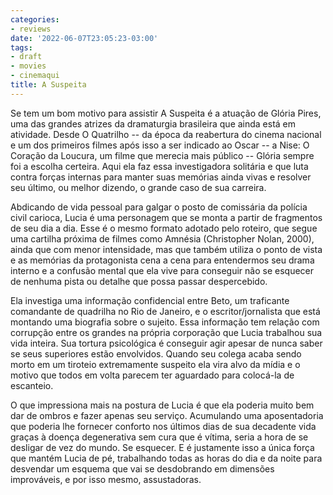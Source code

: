 ```yaml
---
categories:
- reviews
date: '2022-06-07T23:05:23-03:00'
tags:
- draft
- movies
- cinemaqui
title: A Suspeita
---
```


Se tem um bom motivo para assistir A Suspeita é a atuação de Glória Pires, uma das grandes atrizes da dramaturgia brasileira que ainda está em atividade. Desde O Quatrilho -- da época da reabertura do cinema nacional e um dos primeiros filmes após isso a ser indicado ao Oscar -- a Nise: O Coração da Loucura, um filme que merecia mais público -- Glória sempre foi a escolha certeira. Aqui ela faz essa investigadora solitária e que luta contra forças internas para manter suas memórias ainda vivas e resolver seu último, ou melhor dizendo, o grande caso de sua carreira.

Abdicando de vida pessoal para galgar o posto de comissária da polícia civil carioca, Lucia é uma personagem que se monta a partir de fragmentos de seu dia a dia. Esse é o mesmo formato adotado pelo roteiro, que segue uma cartilha próxima de filmes como Amnésia (Christopher Nolan, 2000), ainda que com menor intensidade, mas que também utiliza o ponto de vista e as memórias da protagonista cena a cena para entendermos seu drama interno e a confusão mental que ela vive para conseguir não se esquecer de nenhuma pista ou detalhe que possa passar despercebido.

Ela investiga uma informação confidencial entre Beto, um traficante comandante de quadrilha no Rio de Janeiro, e o escritor/jornalista que está montando uma biografia sobre o sujeito. Essa informação tem relação com corrupção entre os grandes na própria corporação que Lucia trabalhou sua vida inteira. Sua tortura psicológica é conseguir agir apesar de nunca saber se seus superiores estão envolvidos. Quando seu colega acaba sendo morto em um tiroteio extremamente suspeito ela vira alvo da mídia e o motivo que todos em volta parecem ter aguardado para colocá-la de escanteio.

O que impressiona mais na postura de Lucia é que ela poderia muito bem dar de ombros e fazer apenas seu serviço. Acumulando uma aposentadoria que poderia lhe fornecer conforto nos últimos dias de sua decadente vida graças à doença degenerativa sem cura que é vítima, seria a hora de se desligar de vez do mundo. Se esquecer. E é justamente isso a única força que mantém Lucia de pé, trabalhando todas as horas do dia e da noite para desvendar um esquema que vai se desdobrando em dimensões improváveis, e por isso mesmo, assustadoras.

